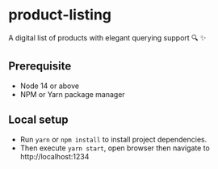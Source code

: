 # product-listing

A digital list of products with elegant querying support 🔍 ✨

## Prerequisite

- Node 14 or above
- NPM or Yarn package manager

## Local setup

- Run `yarn` or `npm install` to install project dependencies.
- Then execute `yarn start`, open browser then navigate to http://localhost:1234
